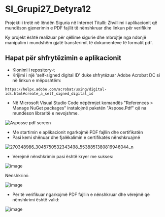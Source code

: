 # SI_Grupi27_Detyra12

Projekti i tretë në lëndën Siguria në Internet
Titulli: Zhvillimi i aplikacionit që mundëson gjenerimin e PDF fajllit të nënshkruar dhe linkun për verifikim

Ky projekt është realizuar për qëllime sigurie dhe mbrojtje nga ndonjë manipulim i mundshëm gjatë transferimit të dokumenteve të formatit pdf.

## Hapat për shfrytëzimin e aplikacionit
* Klonimi i repository-t
* Krijimi i një 'self-signed digital ID' duke shfrytëzuar Adobe Acrobat DC si në linkun e mëposhtëm:
```
https://helpx.adobe.com/acrobat/using/digital-ids.html#create_a_self_signed_digital_id
```
* Në Microsoft Visual Studio Code nëpërmjet komandës "References > Manage NuGet packages" instalojmë paketën "Aspose.Pdf" që na mundëson libraritë e nevojshme.

![Asposse pdf screen](https://user-images.githubusercontent.com/75142898/148698876-ab885d72-7999-46a4-aabf-e0b247474921.png)

* Me startimin e aplikacionit ngarkojmë PDF fajllin dhe certifikatën
* Pasi kemi shënuar dhe fjalëkalimin e certifikatës nënshkruajmë

![270348986_3045750532343498_5538851380816946044_n](https://user-images.githubusercontent.com/75142898/148700068-e3d0bce9-3891-4d66-852c-c6cead8e2f1b.png)

* Vërejmë nënshkrimin pasi është kryer me sukses:

![image](https://user-images.githubusercontent.com/75142898/148702082-4318dcb8-e378-4f7c-9af1-710bb2f1ec4b.png)

Nënshkrimi:

![image](https://user-images.githubusercontent.com/75142898/148702347-c3a11ebb-ba5d-43bb-919e-f67b47047df9.png)


* Për të verifikuar ngarkojmë PDF fajllin e nënshkruar dhe vërejmë që nënshkrimi është valid:

![image](https://user-images.githubusercontent.com/75142898/148702288-237e0036-4b1d-4d1a-89b0-3813d97548f2.png)

